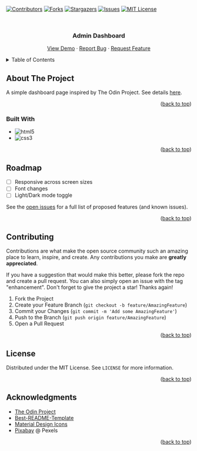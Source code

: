 <!-- Improved compatibility of back to top link: See: https://github.com/othneildrew/Best-README-Template/pull/73 -->
<a name="readme-top"></a>
<!--
*** Thanks for checking out the Best-README-Template. If you have a suggestion
*** that would make this better, please fork the repo and create a pull request
*** or simply open an issue with the tag "enhancement".
*** Don't forget to give the project a star!
*** Thanks again! Now go create something AMAZING! :D
-->



<!-- PROJECT SHIELDS -->
<!--
*** I'm using markdown "reference style" links for readability.
*** Reference links are enclosed in brackets [ ] instead of parentheses ( ).
*** See the bottom of this document for the declaration of the reference variables
*** for contributors-url, forks-url, etc. This is an optional, concise syntax you may use.
*** https://www.markdownguide.org/basic-syntax/#reference-style-links
-->
[![Contributors][contributors-shield]][contributors-url]
[![Forks][forks-shield]][forks-url]
[![Stargazers][stars-shield]][stars-url]
[![Issues][issues-shield]][issues-url]
[![MIT License][license-shield]][license-url]



<!-- PROJECT LOGO -->
<br />
<div align="center">

<h3 align="center">Admin Dashboard</h3>

  <p align="center">
    <a href="https://htmlpreview.github.io/?https://github.com/zkenncs/admin-dashboard/blob/main/dashboard.html">View Demo</a>
    ·
    <a href="https://github.com/zkenncs/admin-dashboard/issues/new?labels=bug&template=bug-report---.md">Report Bug</a>
    ·
    <a href="https://github.com/zkenncs/admin-dashboard/issues/new?labels=enhancement&template=feature-request---.md">Request Feature</a>
  </p>
</div>


<!-- TABLE OF CONTENTS -->
<details>
  <summary>Table of Contents</summary>
  <ol>
    <li>
      <a href="#about-the-project">About The Project</a>
      <ul>
        <li><a href="#built-with">Built With</a></li>
      </ul>
    </li>
    <li><a href="#roadmap">Roadmap</a></li>
    <li><a href="#contributing">Contributing</a></li>
    <li><a href="#license">License</a></li>
    <li><a href="#acknowledgments">Acknowledgments</a></li>
  </ol>
</details>



<!-- ABOUT THE PROJECT -->
## About The Project

A simple dashboard page inspired by The Odin Project. See details <a href="https://www.theodinproject.com/lessons/node-path-intermediate-html-and-css-admin-dashboard"> here</a>.  

<p align="right">(<a href="#readme-top">back to top</a>)</p>



### Built With
* ![html5]
* ![css3]

<p align="right">(<a href="#readme-top">back to top</a>)</p>

<!-- ROADMAP -->
## Roadmap

- [ ] Responsive across screen sizes
- [ ] Font changes
- [ ] Light/Dark mode toggle

See the [open issues](https://github.com/zkenncs/admin-dashboard/issues) for a full list of proposed features (and known issues).

<p align="right">(<a href="#readme-top">back to top</a>)</p>



<!-- CONTRIBUTING -->
## Contributing

Contributions are what make the open source community such an amazing place to learn, inspire, and create. Any contributions you make are **greatly appreciated**.

If you have a suggestion that would make this better, please fork the repo and create a pull request. You can also simply open an issue with the tag "enhancement".
Don't forget to give the project a star! Thanks again!

1. Fork the Project
2. Create your Feature Branch (`git checkout -b feature/AmazingFeature`)
3. Commit your Changes (`git commit -m 'Add some AmazingFeature'`)
4. Push to the Branch (`git push origin feature/AmazingFeature`)
5. Open a Pull Request

<p align="right">(<a href="#readme-top">back to top</a>)</p>



<!-- LICENSE -->
## License

Distributed under the MIT License. See `LICENSE` for more information.

<p align="right">(<a href="#readme-top">back to top</a>)</p>



<!-- ACKNOWLEDGMENTS -->
## Acknowledgments

* [The Odin Project](https://www.theodinproject.com/)
* [Best-README-Template](https://github.com/othneildrew/Best-README-Template)
* [Material Design Icons](https://pictogrammers.com/library/mdi/)
* [Pixabay](https://www.pexels.com/@pixabay/) @ Pexels

<p align="right">(<a href="#readme-top">back to top</a>)</p>



<!-- MARKDOWN LINKS & IMAGES -->
<!-- https://www.markdownguide.org/basic-syntax/#reference-style-links -->
[contributors-shield]: https://img.shields.io/github/contributors/zkenncs/admin-dashboard.svg?style=for-the-badge
[contributors-url]: https://github.com/zkenncs/admin-dashboard/graphs/contributors
[forks-shield]: https://img.shields.io/github/forks/zkenncs/admin-dashboard.svg?style=for-the-badge
[forks-url]: https://github.com/zkenncs/admin-dashboard/network/members
[stars-shield]: https://img.shields.io/github/stars/zkenncs/admin-dashboard.svg?style=for-the-badge
[stars-url]: https://github.com/zkenncs/admin-dashboard/stargazers
[issues-shield]: https://img.shields.io/github/issues/zkenncs/admin-dashboard.svg?style=for-the-badge
[issues-url]: https://github.com/zkenncs/admin-dashboard/issues
[license-shield]: https://img.shields.io/github/license/zkenncs/admin-dashboard.svg?style=for-the-badge
[license-url]: https://github.com/zkenncs/admin-dashboard/blob/master/LICENSE
[html5]: https://img.shields.io/badge/html5-E34F26?style=for-the-badge&logo=html5&logoColor=white
[css3]: https://img.shields.io/badge/css3-1572B6?style=for-the-badge&logo=css3&logoColor=white

